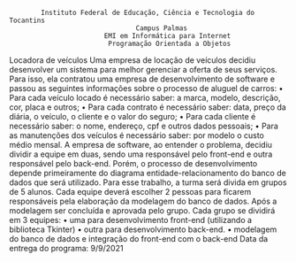             Instituto Federal de Educação, Ciência e Tecnologia do Tocantins
                                    Campus Palmas
                            EMI em Informática para Internet
                             Programação Orientada a Objetos
Locadora de veículos
Uma empresa de locação de veículos decidiu desenvolver um sistema para melhor gerenciar a oferta de seus serviços.
Para isso, ela contratou uma empresa de desenvolvimento de software e passou as seguintes informações sobre o processo de aluguel de carros:
	• Para cada veículo locado é necessário saber: a marca, modelo, descrição, cor, placa e outros;
	• Para cada contrato é necessário saber: data, preço da diária, o veículo, o cliente e o valor do seguro;
	• Para cada cliente é necessário saber: o nome, endereço, cpf e outros dados pessoais;
	• Para as manutenções dos veículos é necessário saber: por modelo o custo médio mensal.
A empresa de software, ao entender o problema, decidiu dividir a equipe em duas, sendo uma responsável pelo front-end e outra responsável pelo back-end.
Porém, o processo de desenvolvimento depende primeiramente do diagrama entidade-relacionamento do banco de dados que será utilizado.
Para esse trabalho, a turma será divida em grupos de 5 alunos. Cada equipe deverá escolher 2 pessoas para ficarem responsáveis pela elaboração da modelagem do banco de dados.
Após a modelagem ser concluída e aprovada pelo grupo. Cada grupo se dividirá em 3 equipes:
	• uma para desenvolvimento front-end (utilizando a biblioteca Tkinter)
	• outra para desenvolvimento back-end.
	• modelagem do banco de dados e integração do front-end com o back-end
Data da entrega do programa: 9/9/2021
